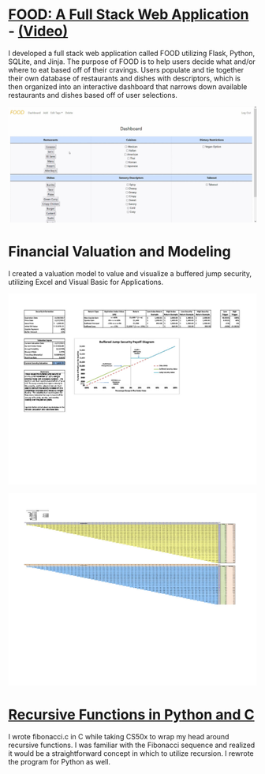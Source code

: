 <div></div> 

# [FOOD: A Full Stack Web Application](https://github.com/j-m-github/CS50x-final-project) - [**(Video)**](https://www.youtube.com/watch?v=fAoQFMFd43c)

I developed a full stack web application called FOOD utilizing Flask, Python, SQLite, and Jinja. The purpose of FOOD is to help users decide what and/or where to eat based off of their cravings. Users populate and tie together their own database of restaurants and dishes with descriptors, which is then organized into an interactive dashboard that narrows down available restaurants and dishes based off of user selections.

![alt text](https://raw.githubusercontent.com/j-m-github/Jacob-Mitchell-Portfolio/main/FOOD.jpg "FOOD snapshot")

# Financial Valuation and Modeling

I created a valuation model to value and visualize a buffered jump security, utilizing Excel and Visual Basic for Applications.

![alt text](https://raw.githubusercontent.com/j-m-github/Jacob-Mitchell-Portfolio/main/Valuation%20Summary.jpg "Valuation Summary")

![alt text](https://raw.githubusercontent.com/j-m-github/Jacob-Mitchell-Portfolio/main/Binomial%20Model.jpg "Binomial Model")

# [Recursive Functions in Python and C](https://github.com/j-m-github/Recursion-Fibonacci)

I wrote fibonacci.c in C while taking CS50x to wrap my head around recursive functions. I was familiar with the Fibonacci sequence and realized it would be a straightforward concept in which to utilize recursion. I rewrote the program for Python as well.
